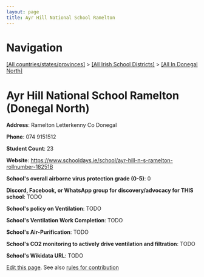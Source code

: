 ```yaml
---
layout: page
title: Ayr Hill National School Ramelton
---
```

# Navigation

[[All countries/states/provinces]](../../..) > [[All Irish School Districts]](../..) > [[All In Donegal North]](..)

# Ayr Hill National School Ramelton (Donegal North)

**Address**: Ramelton Letterkenny Co Donegal

**Phone**: 074 9151512

**Student Count**: 23

**Website**: <https://www.schooldays.ie/school/ayr-hill-n-s-ramelton-rollnumber-18251B>

**School's overall airborne virus protection grade (0-5)**: 0

**Discord, Facebook, or WhatsApp group for discovery/advocacy for THIS school**: TODO

**School's policy on Ventilation**: TODO

**School's Ventilation Work Completion**: TODO

**School's Air-Purification**: TODO

**School's CO2 monitoring to actively drive ventilation and filtration**: TODO

**School's Wikidata URL**: TODO


[Edit this page](https://github.com/ventilate-schools/Ireland/edit/main/./Donegal_North/Ayr_Hill_National_School_Ramelton.md). See also [rules for contribution](../../../contribution-rules/)